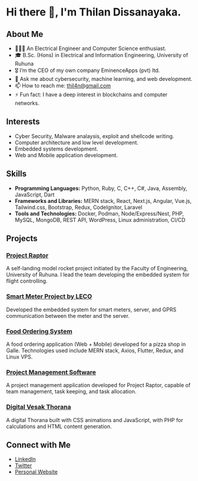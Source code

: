 # Hi there 👋, I'm Thilan Dissanayaka.

## About Me
- 👷🏻‍♂️ An Electrical Engineer and Computer Science enthusiast.
- 🎓 B.Sc. (Hons) in Electrical and Information Engineering, University of Ruhuna
- 🎖️ I’m the CEO of my own company EminenceApps (pvt) ltd.
- 💬 Ask me about cybersecurity, machine learning, and web development.
- 📫 How to reach me: thil4n@gmail.com
- ⚡ Fun fact: I have a deep interest in blockchains and computer networks.

## Interests
- Cyber Security, Malware analaysis, exploit and shellcode writing.
- Computer architecture and low level development.
- Embedded systems development.
- Web and Mobile application development.

## Skills
- **Programming Languages:** Python, Ruby, C, C++, C#, Java, Assembly, JavaScript, Dart
- **Frameworks and Libraries:** MERN stack, React, Next.js, Angular, Vue.js, Tailwind.css, Bootstrap, Redux, CodeIgnitor, Laravel
- **Tools and Technologies:** Docker, Podman, Node/Express/Nest, PHP, MySQL, MongoDB, REST API, WordPress, Linux administration, CI/CD

## Projects
### [Project Raptor](https://projectraptor.org)
A self-landing model rocket project initiated by the Faculty of Engineering, University of Ruhuna. I lead the team developing the embedded system for flight controlling.

### [Smart Meter Project by LECO](https://github.com/thil4n/smart-meter)
Developed the embedded system for smart meters, server, and GPRS communication between the meter and the server.

### [Food Ordering System](https://pizzaden.lk)
A food ordering application (Web + Mobile) developed for a pizza shop in Galle. Technologies used include MERN stack, Axios, Flutter, Redux, and Linux VPS.

### [Project Management Software](https://github.com/thil4n/project-management)
A project management application developed for Project Raptor, capable of team management, task keeping, and task allocation.

### [Digital Vesak Thorana](https://thil4n.github.io)
A digital Thorana built with CSS animations and JavaScript, with PHP for calculations and HTML content generation.

## Connect with Me
- [LinkedIn](https://www.linkedin.com/in/thil4n)
- [Twitter](https://twitter.com/thil4n)
- [Personal Website](https://your-website.com)

